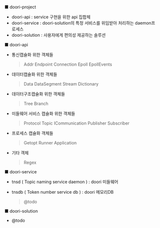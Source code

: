 ■ doori-project
 - doori-api : service 구현을 위한 api 집합체
 - doori-service : doori-solution의 특정 서비스를 위임받아 처리하는 daemon프로세스
 - doori-solution : 사용자에게 편의성 제공하는 솔루션


■ doori-api
 - 통신캡슐화 위한 객체들
   > Addr
   > Endpoint
   > Connection
   > Epoll
   > EpollEvents
   
 - 데이터캡슐화 위한 객체들
   > Data
   > DataSegment
   > Stream
   > Dictionary
   
 - 데이터구조캡슐화 위한 객체들
   > Tree
   > Branch
   
 - 미들웨어 서비스 캡슐화 위한 객체들
   > Protocol
   > Topic
   > ICommunication
   > Publisher
   > Subscriber
 
 - 프로세스 캡슐화 객체들
   > Getopt
   > Runner
   > Application
 
 - 기타 객체 
   > Regex


■ doori-service
 - tnsd ( Topic naming service daemon ) : doori 미들웨어

 - tnsdb ( Token number service db ) : doori 메모리DB
   > @todo

■ doori-solution
 - @todo
